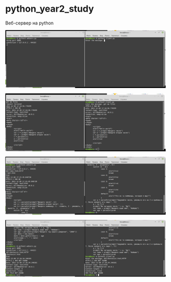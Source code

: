 # python_year2_study
Веб-сервер на python


![](./img-web/web1.png)

![](./img-web/web2.png)

![](./img-web/web3.png)

![](./img-web/web4.png)
